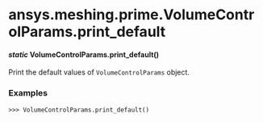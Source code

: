 <a id="ansys-meshing-prime-volumecontrolparams-print-default"></a>

# ansys.meshing.prime.VolumeControlParams.print_default

<a id="ansys.meshing.prime.VolumeControlParams.print_default"></a>

#### *static* VolumeControlParams.print_default()

Print the default values of `VolumeControlParams` object.

### Examples

```pycon
>>> VolumeControlParams.print_default()
```

<!-- !! processed by numpydoc !! -->
